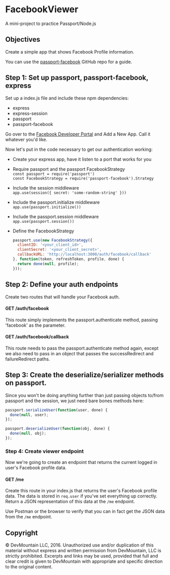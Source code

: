 FacebookViewer
==============

A mini-project to practice Passport/Node.js

## Objectives

Create a simple app that shows Facebook Profile information.

You can use the [passport-facebook](https://github.com/jaredhanson/passport-facebook) GitHub repo for a guide.

## Step 1: Set up passport, passport-facebook, express

Set up a index.js file and include these npm dependencies:
* express
* express-session
* passport
* passport-facebook

Go over to the [Facebook Developer Portal](https://developers.facebook.com/) and Add a New App. Call it whatever you'd like.

Now let's put in the code necessary to get our authentication working:

* Create your express app, have it listen to a port that works for you

* Require passport and the passport FacebookStrategy  
  `const passport = require('passport')`  
  `const FacebookStrategy = require('passport-facebook').Strategy`

* Include the session middleware  
  `app.use(session({ secret: 'some-random-string' }))`

* Include the passport.initialize middleware  
  `app.use(passport.initialize())`

* Include the passport.session middleware  
  `app.use(passport.session())`

* Define the FacebookStrategy
  ```javascript
  passport.use(new FacebookStrategy({
    clientID: '<your_client_id>',
    clientSecret: '<your_client_secret>',
    callbackURL: 'http://localhost:3000/auth/facebook/callback'
  }, function(token, refreshToken, profile, done) {
    return done(null, profile);
  }));
  ```

## Step 2: Define your auth endpoints

Create two routes that will handle your Facebook auth.

#### GET /auth/facebook

This route simply implements the passport.authenticate method, passing 'facebook' as the parameter.

#### GET /auth/facebook/callback

This route needs to pass the passport.authenticate method again, except we also need to pass in an object that passes the successRedirect and failureRedirect paths.

## Step 3: Create the deserialize/serializer methods on passport.

Since you won't be doing anything further than just passing objects to/from passport and the session, we just need bare bones methods here:

```javascript
passport.serializeUser(function(user, done) {
  done(null, user);
});

passport.deserializeUser(function(obj, done) {
  done(null, obj);
});
```

### Step 4: Create viewer endpoint

Now we're going to create an endpoint that returns the current logged in user's Facebook profile data.

#### GET /me

Create this route in your index.js that returns the user's Facebook profile data. The data is stored in `req.user` if you've set everything up correctly. Return a JSON representation of this data at the `/me` endpoint.

Use Postman or the browser to verify that you can in fact get the JSON data from the `/me` endpoint.

## Copyright

© DevMountain LLC, 2016. Unauthorized use and/or duplication of this material without express and written permission from DevMountain, LLC is strictly prohibited. Excerpts and links may be used, provided that full and clear credit is given to DevMountain with appropriate and specific direction to the original content.
